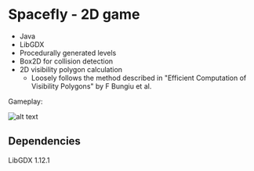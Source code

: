 # Spacefly - 2D game

* Java
* LibGDX
* Procedurally generated levels
* Box2D for collision detection
* 2D visibility polygon calculation
    * Loosely follows the method described in "Efficient Computation of Visibility Polygons" by F Bungiu et al.

Gameplay: 

![alt text](readme_img/spacefly2.gif "Gameplay gif")

## Dependencies

LibGDX 1.12.1